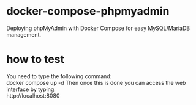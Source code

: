 # docker-compose-phpmyadmin
Deploying phpMyAdmin with Docker Compose for easy MySQL/MariaDB management.

# how to test 

You need to type the following command:    
    docker compose up -d 
Then once this is done you can access the web interface by typing:    
    http://localhost:8080
